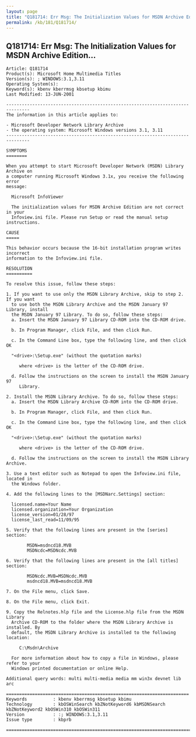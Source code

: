 ```yaml
---
layout: page
title: "Q181714: Err Msg: The Initialization Values for MSDN Archive Edition..."
permalink: /kb/181/Q181714/
---
```


## Q181714: Err Msg: The Initialization Values for MSDN Archive Edition...

	Article: Q181714
	Product(s): Microsoft Home Multimedia Titles
	Version(s): ; WINDOWS:3.1,3.11
	Operating System(s): 
	Keyword(s): kbenv kberrmsg kbsetup kbimu
	Last Modified: 13-JUN-2001
	
	-------------------------------------------------------------------------------
	The information in this article applies to:
	
	- Microsoft Developer Network Library Archive 
	- the operating system: Microsoft Windows versions 3.1, 3.11 
	-------------------------------------------------------------------------------
	
	SYMPTOMS
	========
	
	When you attempt to start Microsoft Developer Network (MSDN) Library Archive on
	a computer running Microsoft Windows 3.1x, you receive the following error
	message:
	
	  Microsoft InfoViewer
	
	  The initialization values for MSDN Archive Edition are not correct in your
	  Infoview.ini file. Please run Setup or read the manual setup instructions.
	
	CAUSE
	=====
	
	This behavior occurs because the 16-bit installation program writes incorrect
	information to the Infoview.ini file.
	
	RESOLUTION
	==========
	
	To resolve this issue, follow these steps:
	
	1. If you want to use only the MSDN Library Archive, skip to step 2. If you want
	  to use both the MSDN Library Archive and the MSDN January 97 Library, install
	  the MSDN January 97 Library. To do so, follow these steps:
	  a. Insert the MSDN January 97 Library CD-ROM into the CD-ROM drive.
	
	  b. In Program Manager, click File, and then click Run.
	
	  c. In the Command Line box, type the following line, and then click OK
	
	  "<drive>:\Setup.exe" (without the quotation marks)
	
	     where <drive> is the letter of the CD-ROM drive.
	
	  d. Follow the instructions on the screen to install the MSDN January 97
	     Library.
	
	2. Install the MSDN Library Archive. To do so, follow these steps:
	  a. Insert the MSDN Library Archive CD-ROM into the CD-ROM drive.
	
	  b. In Program Manager, click File, and then click Run.
	
	  c. In the Command Line box, type the following line, and then click OK
	
	  "<drive>:\Setup.exe" (without the quotation marks)
	
	     where <drive> is the letter of the CD-ROM drive.
	
	  d. Follow the instructions on the screen to install the MSDN Library Archive.
	
	3. Use a text editor such as Notepad to open the Infoview.ini file, located in
	  the Windows folder.
	
	4. Add the following lines to the [MSDNarc.Settings] section:
	
	  licensed.name=Your Name
	  licensed.organization=Your Organization
	  license_version=01/28/97
	  license_last_read=11/09/95
	
	5. Verify that the following lines are present in the [series] section:
	
	        MSDN=msdncd18.MVB
	        MSDNcdc=MSDNcdc.MVB
	
	6. Verify that the following lines are present in the [all titles] section:
	
	        MSDNcdc.MVB=MSDNcdc.MVB
	        msdncd18.MVB=msdncd18.MVB
	
	7. On the File menu, click Save.
	
	8. On the File menu, click Exit.
	
	9. Copy the Relnotes.hlp file and the License.hlp file from the MSDN Library
	  Archive CD-ROM to the folder where the MSDN Library Archive is installed. By
	  default, the MSDN Library Archive is installed to the following location:
	
	     C:\Msdn\Archive
	
	  For more information about how to copy a file in Windows, please refer to your
	  Windows printed documentation or online Help.
	
	Additional query words: multi multi-media media mm win3x devnet lib arc
	
	======================================================================
	Keywords          : kbenv kberrmsg kbsetup kbimu 
	Technology        : kbOSWinSearch kbZNotKeyword6 kbMSDNSearch kbZNotKeyword2 kbOSWin310 kbOSWin311
	Version           : :; WINDOWS:3.1,3.11
	Issue type        : kbprb
	
	=============================================================================
	
